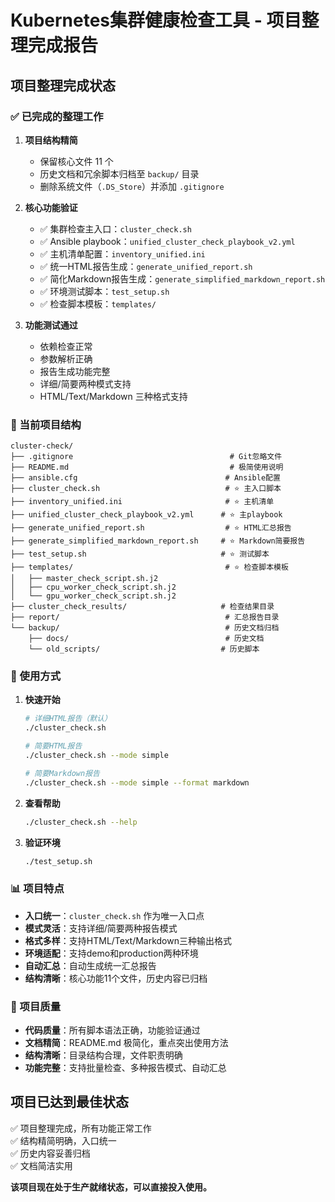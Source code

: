 # Kubernetes集群健康检查工具 - 项目整理完成报告

## 项目整理完成状态

### ✅ 已完成的整理工作

1. **项目结构精简**
   - 保留核心文件 11 个
   - 历史文档和冗余脚本归档至 `backup/` 目录
   - 删除系统文件（`.DS_Store`）并添加 `.gitignore`

2. **核心功能验证**
   - ✅ 集群检查主入口：`cluster_check.sh`
   - ✅ Ansible playbook：`unified_cluster_check_playbook_v2.yml`
   - ✅ 主机清单配置：`inventory_unified.ini`
   - ✅ 统一HTML报告生成：`generate_unified_report.sh`
   - ✅ 简化Markdown报告生成：`generate_simplified_markdown_report.sh`
   - ✅ 环境测试脚本：`test_setup.sh`
   - ✅ 检查脚本模板：`templates/`

3. **功能测试通过**
   - 依赖检查正常
   - 参数解析正确
   - 报告生成功能完整
   - 详细/简要两种模式支持
   - HTML/Text/Markdown 三种格式支持

### 📁 当前项目结构

```
cluster-check/
├── .gitignore                                   # Git忽略文件
├── README.md                                    # 极简使用说明
├── ansible.cfg                                 # Ansible配置
├── cluster_check.sh                            # ⭐ 主入口脚本
├── inventory_unified.ini                       # ⭐ 主机清单
├── unified_cluster_check_playbook_v2.yml      # ⭐ 主playbook
├── generate_unified_report.sh                  # ⭐ HTML汇总报告
├── generate_simplified_markdown_report.sh     # ⭐ Markdown简要报告
├── test_setup.sh                              # ⭐ 测试脚本
├── templates/                                  # ⭐ 检查脚本模板
│   ├── master_check_script.sh.j2
│   ├── cpu_worker_check_script.sh.j2
│   └── gpu_worker_check_script.sh.j2
├── cluster_check_results/                     # 检查结果目录
├── report/                                     # 汇总报告目录
└── backup/                                     # 历史文档归档
    ├── docs/                                   # 历史文档
    └── old_scripts/                           # 历史脚本
```

### 🚀 使用方式

1. **快速开始**
   ```bash
   # 详细HTML报告（默认）
   ./cluster_check.sh
   
   # 简要HTML报告
   ./cluster_check.sh --mode simple
   
   # 简要Markdown报告
   ./cluster_check.sh --mode simple --format markdown
   ```

2. **查看帮助**
   ```bash
   ./cluster_check.sh --help
   ```

3. **验证环境**
   ```bash
   ./test_setup.sh
   ```

### 📊 项目特点

- **入口统一**：`cluster_check.sh` 作为唯一入口点
- **模式灵活**：支持详细/简要两种报告模式
- **格式多样**：支持HTML/Text/Markdown三种输出格式
- **环境适配**：支持demo和production两种环境
- **自动汇总**：自动生成统一汇总报告
- **结构清晰**：核心功能11个文件，历史内容已归档

### 🎯 项目质量

- **代码质量**：所有脚本语法正确，功能验证通过
- **文档精简**：README.md 极简化，重点突出使用方法
- **结构清晰**：目录结构合理，文件职责明确
- **功能完整**：支持批量检查、多种报告模式、自动汇总

## 项目已达到最佳状态

✅ 项目整理完成，所有功能正常工作  
✅ 结构精简明确，入口统一  
✅ 历史内容妥善归档  
✅ 文档简洁实用  

**该项目现在处于生产就绪状态，可以直接投入使用。**
